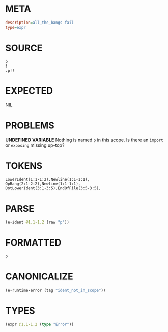 # META
~~~ini
description=all_the_bangs fail
type=expr
~~~
# SOURCE
~~~roc
p
!
.p!!
~~~
# EXPECTED
NIL
# PROBLEMS
**UNDEFINED VARIABLE**
Nothing is named `p` in this scope.
Is there an `import` or `exposing` missing up-top?

# TOKENS
~~~zig
LowerIdent(1:1-1:2),Newline(1:1-1:1),
OpBang(2:1-2:2),Newline(1:1-1:1),
DotLowerIdent(3:1-3:5),EndOfFile(3:5-3:5),
~~~
# PARSE
~~~clojure
(e-ident @1.1-1.2 (raw "p"))
~~~
# FORMATTED
~~~roc
p
~~~
# CANONICALIZE
~~~clojure
(e-runtime-error (tag "ident_not_in_scope"))
~~~
# TYPES
~~~clojure
(expr @1.1-1.2 (type "Error"))
~~~
